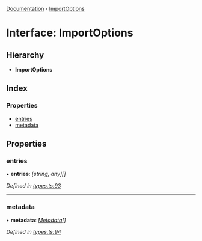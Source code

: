 [Documentation](../README.md) › [ImportOptions](importoptions.md)

# Interface: ImportOptions

## Hierarchy

* **ImportOptions**

## Index

### Properties

* [entries](importoptions.md#entries)
* [metadata](importoptions.md#metadata)

## Properties

###  entries

• **entries**: *[string, any][]*

*Defined in [types.ts:93](https://github.com/badbatch/cachemap/blob/631c61b/packages/core/src/types.ts#L93)*

___

###  metadata

• **metadata**: *[Metadata](metadata.md)[]*

*Defined in [types.ts:94](https://github.com/badbatch/cachemap/blob/631c61b/packages/core/src/types.ts#L94)*
